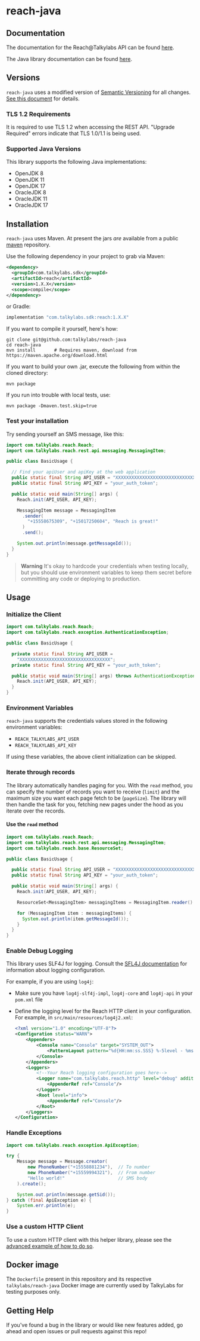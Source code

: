 # reach-java


## Documentation

The documentation for the Reach@Talkylabs API can be found [here][apidocs].

The Java library documentation can be found [here][libdocs].

## Versions

`reach-java` uses a modified version of [Semantic Versioning](https://semver.org) for all changes. [See this document](VERSIONS.md) for details.

### TLS 1.2 Requirements

It is required to use TLS 1.2 when accessing the REST API. "Upgrade Required" errors indicate that TLS 1.0/1.1 is being used. 

### Supported Java Versions

This library supports the following Java implementations:

- OpenJDK 8
- OpenJDK 11
- OpenJDK 17
- OracleJDK 8
- OracleJDK 11
- OracleJDK 17


## Installation

`reach-java` uses Maven. At present the jars _are_ available from a public [maven](https://mvnrepository.com/artifact/com.talkylabs.sdk/reach) repository.

Use the following dependency in your project to grab via Maven:

```xml
<dependency>
  <groupId>com.talkylabs.sdk</groupId>
  <artifactId>reach</artifactId>
  <version>1.X.X</version>
  <scope>compile</scope>
</dependency>
```

or Gradle:

```groovy
implementation "com.talkylabs.sdk:reach:1.X.X"
```

If you want to compile it yourself, here's how:

```shell
git clone git@github.com:talkylabs/reach-java
cd reach-java
mvn install       # Requires maven, download from https://maven.apache.org/download.html
```

If you want to build your own .jar, execute the following from within the cloned directory:

```shell
mvn package
```

If you run into trouble with local tests, use:

```shell
mvn package -Dmaven.test.skip=true
```

### Test your installation

Try sending yourself an SMS message, like this:

```java
import com.talkylabs.reach.Reach;
import com.talkylabs.reach.rest.api.messaging.MessagingItem;

public class BasicUsage {

  // Find your apiUser and apiKey at the web application
  public static final String API_USER = "XXXXXXXXXXXXXXXXXXXXXXXXXXXXXXXXXX";
  public static final String API_KEY = "your_auth_token";

  public static void main(String[] args) {
    Reach.init(API_USER, API_KEY);

    MessagingItem message = MessagingItem
      .sender(
        "+15558675309", "+15017250604", "Reach is great!"
      )
      .send();

    System.out.println(message.getMessageId());
  }
}
```

> **Warning**
> It's okay to hardcode your credentials when testing locally, but you should use environment variables to keep them secret before committing any code or deploying to production.

## Usage

### Initialize the Client

```java
import com.talkylabs.reach.Reach;
import com.talkylabs.reach.exception.AuthenticationException;

public class BasicUsage {

  private static final String API_USER =
    "XXXXXXXXXXXXXXXXXXXXXXXXXXXXXXXXXX";
  private static final String API_KEY = "your_auth_token";

  public static void main(String[] args) throws AuthenticationException {
    Reach.init(API_USER, API_KEY);
  }
}
```

### Environment Variables

`reach-java` supports the credentials values stored in the following environment variables:

- `REACH_TALKYLABS_API_USER`
- `REACH_TALKYLABS_API_KEY`

If using these variables, the above client initialization can be skipped.


### Iterate through records

The library automatically handles paging for you. With the `read` method, you can specify the number of records you want to receive (`limit`) and the maximum size you want each page fetch to be (`pageSize`). The library will then handle the task for you, fetching new pages under the hood as you iterate over the records.

#### Use the `read` method

```java
import com.talkylabs.reach.Reach;
import com.talkylabs.reach.rest.api.messaging.MessagingItem;
import com.talkylabs.reach.base.ResourceSet;

public class BasicUsage {

  public static final String API_USER = "XXXXXXXXXXXXXXXXXXXXXXXXXXXXXXXXXX";
  public static final String API_KEY = "your_auth_token";

  public static void main(String[] args) {
    Reach.init(API_USER, API_KEY);

    ResourceSet<MessagingItem> messagingItems = MessagingItem.reader().read();

    for (MessagingItem item : messagingItems) {
      System.out.println(item.getMessageId());
    }
  }
}
```

### Enable Debug Logging

This library uses SLF4J for logging. Consult the [SFL4J documentation](http://slf4j.org/docs.html) for information about logging configuration.

For example, if you are using `log4j`:

- Make sure you have `log4j-slf4j-impl`, `log4j-core` and `log4j-api` in your `pom.xml` file
- Define the logging level for the Reach HTTP client in your configuration. For example, in `src/main/resources/log4j2.xml`:

  ```xml
  <?xml version="1.0" encoding="UTF-8"?>
  <Configuration status="WARN">
      <Appenders>
          <Console name="Console" target="SYSTEM_OUT">
              <PatternLayout pattern="%d{HH:mm:ss.SSS} %-5level - %msg%n"/>
          </Console>
      </Appenders>
      <Loggers>
          <!--Your Reach logging configuration goes here-->
          <Logger name="com.talkylabs.reach.http" level="debug" additivity="false">
              <AppenderRef ref="Console"/>
          </Logger>
          <Root level="info">
              <AppenderRef ref="Console"/>
          </Root>
      </Loggers>
  </Configuration>
  ```

### Handle Exceptions

```java
import com.talkylabs.reach.exception.ApiException;

try {
    Message message = Message.creator(
        new PhoneNumber("+15558881234"),  // To number
        new PhoneNumber("+15559994321"),  // From number
        "Hello world!"                    // SMS body
    ).create();

    System.out.println(message.getSid());
} catch (final ApiException e) {
    System.err.println(e);
}
```


### Use a custom HTTP Client

To use a custom HTTP client with this helper library, please see the [advanced example of how to do so](./advanced-examples/custom-http-client.md).

## Docker image

The `Dockerfile` present in this repository and its respective `talkylabs/reach-java` Docker image are currently used by TalkyLabs for testing purposes only.

## Getting Help

If you've found a bug in the library or would like new features added, go ahead and open issues or pull requests against this repo!

[apidocs]: https://www.reach.talkylabs.com/docs/api
[libdocs]: https://talkylabs.github.io/reach-java
